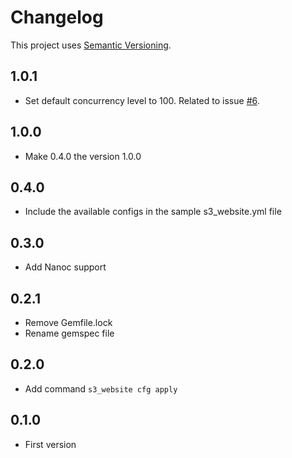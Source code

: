 # Changelog

This project uses [Semantic Versioning](http://semver.org).

## 1.0.1

* Set default concurrency level to 100. Related to issue [#6](https://github.com/laurilehmijoki/s3_website/issues/6).

## 1.0.0

* Make 0.4.0 the version 1.0.0

## 0.4.0

* Include the available configs in the sample s3_website.yml file

## 0.3.0

* Add Nanoc support

## 0.2.1

* Remove Gemfile.lock
* Rename gemspec file

## 0.2.0

* Add command `s3_website cfg apply`

## 0.1.0

* First version
